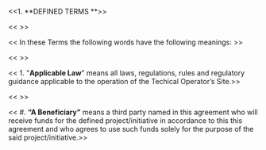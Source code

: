 ﻿<<1.	**DEFINED TERMS **>>

<<	>>

<<	In these Terms the following words have the following meanings\: >>

<<	>>

<<	1.	\"**Applicable Law**\" means all laws, regulations, rules and regulatory guidance applicable to the operation of the Techical Operator’s Site\.>>

<<		>>

<<	#.	 **“A Beneficiary”** means  a third party named in this agreement who will receive funds for the defined project/initiative in accordance to this this agreement and who agrees to use such funds solely for the purpose of the said project/initiative\.>>



